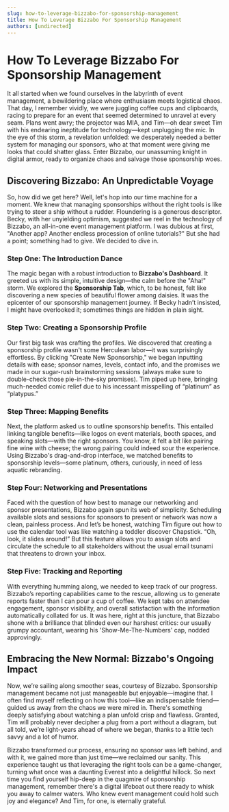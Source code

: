 ```yaml
---
slug: how-to-leverage-bizzabo-for-sponsorship-management
title: How To Leverage Bizzabo For Sponsorship Management
authors: [undirected]
---
```



# How To Leverage Bizzabo For Sponsorship Management

It all started when we found ourselves in the labyrinth of event management, a bewildering place where enthusiasm meets logistical chaos. That day, I remember vividly, we were juggling coffee cups and clipboards, racing to prepare for an event that seemed determined to unravel at every seam. Plans went awry; the projector was MIA, and Tim—oh dear sweet Tim with his endearing ineptitude for technology—kept unplugging the mic. In the eye of this storm, a revelation unfolded: we desperately needed a better system for managing our sponsors, who at that moment were giving me looks that could shatter glass. Enter Bizzabo, our unassuming knight in digital armor, ready to organize chaos and salvage those sponsorship woes. 

## Discovering Bizzabo: An Unpredictable Voyage

So, how did we get here? Well, let's hop into our time machine for a moment. We knew that managing sponsorships without the right tools is like trying to steer a ship without a rudder. Floundering is a generous descriptor. Becky, with her unyielding optimism, suggested we reel in the technology of Bizzabo, an all-in-one event management platform. I was dubious at first, "Another app? Another endless procession of online tutorials?" But she had a point; something had to give. We decided to dive in. 

### Step One: The Introduction Dance

The magic began with a robust introduction to **Bizzabo's Dashboard**. It greeted us with its simple, intuitive design—the calm before the "Aha!" storm. We explored the **Sponsorship Tab**, which, to be honest, felt like discovering a new species of beautiful flower among daisies. It was the epicenter of our sponsorship management journey. If Becky hadn’t insisted, I might have overlooked it; sometimes things are hidden in plain sight.

### Step Two: Creating a Sponsorship Profile

Our first big task was crafting the profiles. We discovered that creating a sponsorship profile wasn't some Herculean labor—it was surprisingly effortless. By clicking "Create New Sponsorship," we began inputting details with ease; sponsor names, levels, contact info, and the promises we made in our sugar-rush brainstorming sessions (always make sure to double-check those pie-in-the-sky promises). Tim piped up here, bringing much-needed comic relief due to his incessant misspelling of “platinum” as “platypus.” 

### Step Three: Mapping Benefits 

Next, the platform asked us to outline sponsorship benefits. This entailed linking tangible benefits—like logos on event materials, booth spaces, and speaking slots—with the right sponsors. You know, it felt a bit like pairing fine wine with cheese; the wrong pairing could indeed sour the experience. Using Bizzabo's drag-and-drop interface, we matched benefits to sponsorship levels—some platinum, others, curiously, in need of less aquatic rebranding.

### Step Four: Networking and Presentations

Faced with the question of how best to manage our networking and sponsor presentations, Bizzabo again spun its web of simplicity. Scheduling available slots and sessions for sponsors to present or network was now a clean, painless process. And let’s be honest, watching Tim figure out how to use the calendar tool was like watching a toddler discover Chapstick. “Oh, look, it slides around!” But this feature allows you to assign slots and circulate the schedule to all stakeholders without the usual email tsunami that threatens to drown your inbox.

### Step Five: Tracking and Reporting

With everything humming along, we needed to keep track of our progress. Bizzabo’s reporting capabilities came to the rescue, allowing us to generate reports faster than I can pour a cup of coffee. We kept tabs on attendee engagement, sponsor visibility, and overall satisfaction with the information automatically collated for us. It was here, right at this juncture, that Bizzabo shone with a brilliance that blinded even our harshest critics: our usually grumpy accountant, wearing his 'Show-Me-The-Numbers' cap, nodded approvingly.

## Embracing the New Normal: Bizzabo's Ongoing Impact

Now, we’re sailing along smoother seas, courtesy of Bizzabo. Sponsorship management became not just manageable but enjoyable—imagine that. I often find myself reflecting on how this tool—like an indispensable friend—guided us away from the chaos we were mired in. There's something deeply satisfying about watching a plan unfold crisp and flawless. Granted, Tim will probably never decipher a plug from a port without a diagram, but all told, we’re light-years ahead of where we began, thanks to a little tech savvy and a lot of humor.

Bizzabo transformed our process, ensuring no sponsor was left behind, and with it, we gained more than just time—we reclaimed our sanity. This experience taught us that leveraging the right tools can be a game-changer, turning what once was a daunting Everest into a delightful hillock. So next time you find yourself hip-deep in the quagmire of sponsorship management, remember there's a digital lifeboat out there ready to whisk you away to calmer waters. Who knew event management could hold such joy and elegance? And Tim, for one, is eternally grateful.